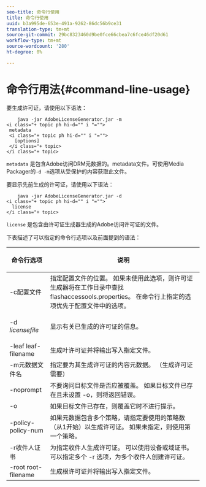 ```yaml
---
seo-title: 命令行使用
title: 命令行使用
uuid: b3a995de-653e-491a-9262-86dc56b9ce31
translation-type: tm+mt
source-git-commit: 29bc8323460d9be0fce66cbea7c6fce46df20d61
workflow-type: tm+mt
source-wordcount: '280'
ht-degree: 0%

---
```



# 命令行用法{#command-line-usage}

要生成许可证，请使用以下语法：

```
    java -jar AdobeLicenseGenerator.jar -m 
<i class="+ topic ph hi-d="" i "="">
 metadata 
 <i class="+ topic ph hi-d="" i "="">
   [options]
 </i class="+ topic>
</i class="+ topic>
```

`metadata` 是包含Adobe访问DRM元数据的。metadata文件。可使用Media Packager的`-d -m`选项从受保护的内容获取此文件。

要显示先前生成的许可证，请使用以下语法：

```
    java -jar AdobeLicenseGenerator.jar -d 
<i class="+ topic ph hi-d="" i "="">
  license
</i class="+ topic>
```

`license` 是包含由许可证生成器生成的Adobe访问许可证的文件。

下表描述了可以指定的命令行选项以及前面提到的语法：

<table frame="all" colsep="1" rowsep="1" class="+ topic/table adobe-d/table " id="table_skr_vry_n4"> 
 <thead class="- topic/thead "> 
  <tr rowsep="1" class="- topic/row "> 
   <th colname="1" class="- topic/entry entry"> <p class="- topic/p ">命令行选项 </p> </th> 
   <th colname="2" class="- topic/entry entry"> <p class="- topic/p ">说明 </p> </th> 
  </tr> 
 </thead>
 <tbody class="- topic/tbody "> 
  <tr rowsep="1" class="- topic/row "> 
   <td colname="1" class="- topic/entry "><span class="+ topic/ph pr-d/codeph codeph">-c配置文件</span> </td> 
   <td colname="2" class="- topic/entry "> 指定配置文件的位置。 如果未使用此选项，则许可证生成器将在工作目录中查找flashaccessools.properties。 在命令行上指定的选项优先于配置文件中的选项。 </td> 
  </tr> 
  <tr rowsep="1" class="- topic/row "> 
   <td colname="1" class="- topic/entry "> <p class="- topic/p ">-d <i class="+ topic/ph hi-d/i "><span class="+ topic/ph pr-d/codeph codeph"> licensefile</span></i> </p> </td> 
   <td colname="2" class="- topic/entry "> 显示有关已生成的许可证的信息。 </td> 
  </tr> 
  <tr rowsep="1" class="- topic/row "> 
   <td colname="1" class="- topic/entry "><span class="+ topic/ph pr-d/codeph codeph">-leaf leaf-filename</span> </td> 
   <td colname="2" class="- topic/entry "> 生成叶许可证并将输出写入指定文件。 </td> 
  </tr> 
  <tr rowsep="1" class="- topic/row "> 
   <td colname="1" class="- topic/entry "><span class="+ topic/ph pr-d/codeph codeph">-m元数据文件名</span> </td> 
   <td colname="2" class="- topic/entry "> 指定要为其生成许可证的内容元数据。 （生成许可证需要） </td> 
  </tr> 
  <tr rowsep="1" class="- topic/row "> 
   <td colname="1" class="- topic/entry "><span class="codeph"> -noprompt</span> </td> 
   <td colname="2" class="- topic/entry ">不要询问目标文件是否应被覆盖。 如果目标文件已存在且未设置<span class="codeph"> -o</span>，则将返回错误。 </td> 
  </tr> 
  <tr rowsep="1" class="- topic/row "> 
   <td colname="1" class="- topic/entry "><span class="codeph"> -o</span> </td> 
   <td colname="2" class="- topic/entry "> 如果目标文件已存在，则覆盖它时不进行提示。 </td> 
  </tr> 
  <tr rowsep="1" class="- topic/row "> 
   <td colname="1" class="- topic/entry "><span class="+ topic/ph pr-d/codeph codeph">-policy-policy-num</span> </td> 
   <td colname="2" class="- topic/entry "> 如果元数据包含多个策略，请指定要使用的策略数（从1开始）以生成许可证。 如果未指定，则使用第一个策略。 </td> 
  </tr> 
  <tr rowsep="1" class="- topic/row "> 
   <td colname="1" class="- topic/entry "><span class="+ topic/ph pr-d/codeph codeph">-r收件人证书</span> </td> 
   <td colname="2" class="- topic/entry ">为指定收件人生成许可证。 可以使用设备或域证书。 可以指定多个<span class="+ topic/ph pr-d/codeph codeph"> -r </span>选项，为多个收件人创建许可证。 </td> 
  </tr> 
  <tr rowsep="0" class="- topic/row "> 
   <td colname="1" class="- topic/entry "><span class="+ topic/ph pr-d/codeph codeph">-root root-filename</span> </td> 
   <td colname="2" class="- topic/entry "> 生成根许可证并将输出写入指定文件。 </td> 
  </tr> 
 </tbody> 
</table>

